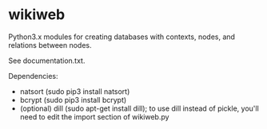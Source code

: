 # wikiweb
Python3.x modules for creating databases with contexts, nodes, and relations between nodes.

See documentation.txt.

Dependencies:
* natsort (sudo pip3 install natsort)
* bcrypt (sudo pip3 install bcrypt)
* (optional) dill (sudo apt-get install dill); to use dill instead of pickle, you'll need to edit the import section of wikiweb.py
